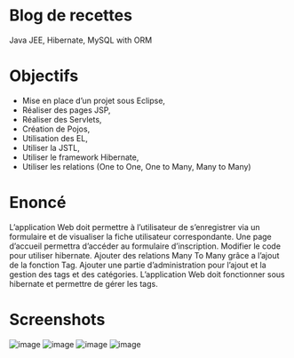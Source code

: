 # Blog de recettes
Java JEE, Hibernate, MySQL with ORM

# Objectifs
 - Mise en place d’un projet sous Eclipse,
 - Réaliser des pages JSP, 
 - Réaliser des Servlets, 
 - Création de Pojos, 
 - Utilisation des EL,
 - Utiliser la JSTL, 
 - Utiliser le framework Hibernate, 
 - Utiliser les relations (One to One, One to Many, Many to Many)

# Enoncé
L’application Web doit permettre à l’utilisateur de s’enregistrer via un formulaire et de visualiser la fiche utilisateur correspondante. Une page d’accueil permettra d’accéder au formulaire d’inscription. Modifier le code pour utiliser hibernate. Ajouter des relations Many To Many grâce a l’ajout de la fonction Tag. Ajouter une partie d’administration pour l’ajout et la gestion des tags et des catégories. L’application Web doit fonctionner sous hibernate et permettre de gérer les tags.

# Screenshots
![image](https://github.com/handrianasolo/tp-blog-recettes/blob/master/screenshots/capture_ecran_accueil.PNG)
![image](https://github.com/handrianasolo/tp-blog-recettes/blob/master/screenshots/capture_ecran_inscription.PNG)
![image](https://github.com/handrianasolo/tp-blog-recettes/blob/master/screenshots/capture_ecran_connection_membre.PNG)
![image](https://github.com/handrianasolo/tp-blog-recettes/blob/master/screenshots/capture_ecran_page_membre_connecter.PNG)


